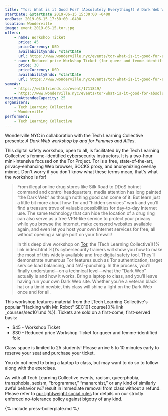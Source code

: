 ```yaml
---
title: "Tor: What is it Good For? (Absolutely Everything!) A Dark Web Workshop by and for Femmes and Allies"
startDate: &startDate 2019-06-15 15:30:00 -0400
endDate: 2019-06-15 17:30:00 -0400
location: Wonderville
image: event.2019-06-15.tor.jpg
offers:
    - name: Workshop Ticket
      price: 45
      priceCurrency: USD
      availabilityEnds: *startDate
      url: https://www.wonderville.nyc/events/tor-what-is-it-good-for-absolutely-everything-a-dark-web-workshop-by-and-for-femmes-and-allies
    - name: Reduced price Workshop Ticket (for queer and femme-identified folx)
      price: 30
      priceCurrency: USD
      availabilityEnds: *startDate
      url: https://www.wonderville.nyc/events/tor-what-is-it-good-for-absolutely-everything-a-dark-web-workshop-by-and-for-femmes-and-allies
sameAs:
    - https://withfriends.co/event/1711849/
    - https://www.wonderville.nyc/events/tor-what-is-it-good-for-absolutely-everything-a-dark-web-workshop-by-and-for-femmes-and-allies
maximumAttendeeCapacity: 25
organizers:
    - Tech Learning Collective
    - Wonderville
performers:
    - Tech Learning Collective
---
```


Wonderville NYC in collaboration with the Tech Learning Collective presents: *A Dark Web workshop by and for Femmes and Allies*.

This digital safety workshop, open to all, is facilitated by the Tech Learning Collective's femme-identified cybersecurity instructors. It is a two-hour mini-intensive focused on the Tor Project. Tor is a free, state-of-the-art, privacy-enhancing Web browser, SOCKS proxy, and anonymizing overlay mixnet. Don't worry if you don't know what these terms mean, that's what the workshop is for!

> From illegal online drug stores like Silk Road to DDoS botnet command and control headquarters, media attention has long painted “the Dark Web” as though nothing good can come of it. But learn just a little bit more about how Tor and “hidden services” work and you’ll find a treasure trove of valuable possibilities for day-to-day Internet use. The same technology that can hide the location of a drug ring can also serve as a free VPN-like service to protect your privacy while you browse the Internet, make censored websites available again, and even let you host your own Internet services for free, all without opening a single port on your firewall!
>
> In this deep dive workshop on [Tor](https://torproject.org/), the [Tech Learning Collective]({% link index.html %})’s cybersecurity trainers will show you how to make the most of this widely available and free digital safety tool. They’ll demonstrate numerous Tor features such as Tor authentication, target service load balancing, and NAT-punching. In the process, you’ll finally understand—on a technical level—what the “Dark Web” actually is and how it works. Bring a laptop to class, and you’ll leave having run your own Dark Web site. Whether you’re a veteran black hat or a timid newbie, this class will shine a light on the Dark Web once and for all.

This workshop features material from the [Tech Learning Collective's popular "Hacking with Mr. Robot" SEC101 course]({% link _courses/sec101.md %}). Tickets are sold on a first-come, first-served basis:

* $45 - Workshop Ticket
* $30 - Reduced price Workshop Ticket for queer and femme-identified folx

Class space is limited to 25 students! Please arrive 5 to 10 minutes early to reserve your seat and purchase your ticket.

You do not need to bring a laptop to class, but may want to do so to follow along with the exercises.

As with all Tech Learning Collective events, racism, queerphobia, transphobia, sexism, “brogrammer,” “manarchist,” or any kind of similarly awful behavior *will* result in immediate removal from class without a refund. Please refer to [our lightweight social rules](https://github.com/AnarchoTechNYC/meta/wiki/Social-rules) for details on our strictly enforced no-tolerance policy against bigotry of any kind.

{% include press-boilerplate.md %}
